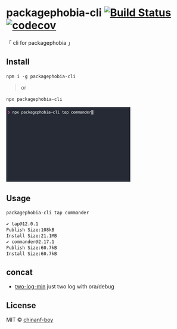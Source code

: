 # packagephobia-cli [![Build Status](https://travis-ci.org/chinanf-boy/packagephobia-cli.svg?branch=master)](https://travis-ci.org/chinanf-boy/packagephobia-cli) [![codecov](https://codecov.io/gh/chinanf-boy/packagephobia-cli/badge.svg?branch=master)](https://codecov.io/gh/chinanf-boy/packagephobia-cli?branch=master)

「 cli for packagephobia 」

## Install

```
npm i -g packagephobia-cli
```

> or

```
npx packagephobia-cli
```

<img width="66%" src="./demo.gif">

## Usage

```
packagephobia-cli tap commander
```

```
✔ tap@12.0.1
Publish Size:108kB
Install Size:21.1MB
✔ commander@2.17.1
Publish Size:60.7kB
Install Size:60.7kB
```

## concat

- [two-log-min](https://github.com/chinanf-boy/two-log) just two log with ora/debug

## License

MIT © [chinanf-boy](http://llever.com)
